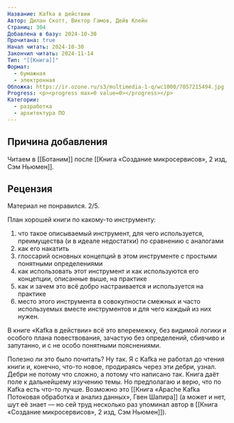 ```yaml
---
Название: Kafka в действии
Автор: Дилан Скотт, Виктор Гамов, Дейв Клейн
Страниц: 304
Добавлена в базу: 2024-10-30
Прочитана: true
Начал читать: 2024-10-30
Закончил читать: 2024-11-14
Тип: "[[Книга]]"
Формат:
  - бумажная
  - электронная
Обложка: https://ir.ozone.ru/s3/multimedia-1-q/wc1000/7057215494.jpg
Progress: <p><progress max=0 value=0></progress></p>
Категории:
  - разработка
  - архитектура ПО
---
```

## Причина добавления

Читаем в [[Ботаним]] после [[Книга «Создание микросервисов», 2 изд, Сэм Ньюмен]].

## Рецензия

Материал не понравился. 2/5.

План хорошей книги по какому-то инструменту:

1) что такое описываемый инструмент, для чего используется, преимущества (и в идеале недостатки) по сравнению с аналогами
2) как его накатить
3) глоссарий основных концепций в этом инструменте с простыми понятными определениями
4) как использовать этот инструмент и как используются его концепции, описанные выше, на практике
5) как и зачем это всё добро настраивается и используется на практике
6) место этого инструмента в совокупности смежных и часто используемых вместе инструментов и для чего каждый из них нужен.

В книге «Kafka в действии» всё это вперемежку, без видимой логики и особого плана повествования, зачастую без определений, сбивчиво и запутанно, и с не особо понятными пояснениями.

Полезно ли это было почитать? Ну так. Я с Kafka не работал до чтения книги и, конечно, что-то новое, продираясь через эти дебри, узнал. Дебри не потому что сложно, а потому что написано так. Книга даёт поле к дальнейшему изучению темы. Но предполагаю и верю, что по Kafka есть что-то лучше. Возможно это [[Книга «Apache Kafka Потоковая обработка и анализ данных», Гвен Шапира]] (а может и нет, шут её знает — но сей труд несколько раз упоминал автор в [[Книга «Создание микросервисов», 2 изд, Сэм Ньюмен]]).